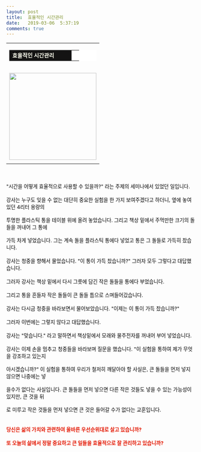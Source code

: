 ```yaml
---
layout: post
title:  효율적인 시간관리
date:   2019-03-06  5:37:19
comments: true
---
```





<div><table width="100%"><tbody><tr><td align="middle"><div><table width="99%" bgcolor="#ffffff" cellspacing="1" cellpadding="2"><tbody><tr><td width="150" bgcolor="#141313" style-="border-bottom:#141313 1px solid; border-left:#141313 1px solid; border-top:#141313 1px solid; &#13;&#10;border-right:#141313 1px solid"><span style="color: rgb(0, 0, 0); font-family: 맑은 고딕, dotum, verdana; font-size: 11pt;"><strong><span syle="font-size:11pt"><font color="#fffff0">효율적인 시간관리</font></span></strong></span></td><td style="border-width: 0px 0px 1px; border-style: solid; border-color: rgb(255, 255, 255) rgb(255, 255, 255) rgb(20, 19, 19);"><span style="font-size: 11pt;"><font color="#000000">&nbsp;</font></span></td></tr></tbody></table><span style="font-size: 10pt;">﻿</span><br><div class="imageblock center" style="text-align: center; clear: both;"><span data-url="https://t1.daumcdn.net/cfile/tistory/122AA50D4C04D89701?download" data-lightbox="lightbox"><img width="232" height="260" style="height: auto; cursor: pointer; max-width: 100%;" alt="" src="https://t1.daumcdn.net/cfile/tistory/122AA50D4C04D89701" filename="시간.gif" filemime="image/jpeg"></span></div></div></td></tr><tr><td align="middle">

 

 </td></tr></tbody></table></div><p><br><br><font color="#000000"><span style="font-size: 10pt;">"시간을 어떻게 효율적으로 사용할 수 있을까?" 라는 주제의 세미나에서 있었던 일입니다.</span><br><br><span style="font-size: 10pt;">강사는 누구도 잊을 수 없는 대단히 중요한 실험을 한 가지 보여주겠다고 하더니, 옆에 놓여있던 4리터 용량의 <br><br>투명한 </span><span style="font-size: 10pt;">플라스틱 통을 테이블 위에 올려 놓았습니다. 그리고 책상 밑에서 주먹만한 크기의 돌들을 꺼내어 그 통에 <br><br>가득 차게 </span><span style="font-size: 10pt;">넣었습니다. 그는 계속 돌을 플라스틱 통에다 넣었고 통은 그 돌들로 가득히 찼습니다.</span><br><br><span style="font-size: 10pt;">강사는 청중을 향해서 물었습니다. "이 통이 가득 찼습니까?" 그러자 모두 그렇다고 대답했습니다.</span><br><br><span style="font-size: 10pt;">그러자 강사는 책상 밑에서 다시 그릇에 담긴 작은 돌들을 통에다 부었습니다.</span><br><br><span style="font-size: 10pt;">그리고 통을 흔들자 작은 돌들이 큰 돌들 틈으로 스며들어갔습니다.</span><br><br><span style="font-size: 10pt;">강사는 다시금 청중을 바라보면서 물어보았습니다. "이제는 이 통이 가득 찼습니까?"</span><br><br><span style="font-size: 10pt;">그러자 이번에는 그렇지 않다고 대답했습니다. </span><br><br><span style="font-size: 10pt;">강사는 "맞습니다." 라고 말하면서 책상밑에서 모래와 물주전자를 꺼내어 부어 넣었습니다.</span><br><br><span style="font-size: 10pt;">강사는 이제 손을 멈추고 청중들을 바라보며 질문을 했습니다. "이 실험을 통하여 제가 무엇을 강조하고 있는지 <br><br>아시</span><span style="font-size: 10pt;">겠습니까?" 이 실험을 통하여 우리가 철저히 깨달아야 할 사실은, 큰 돌들을 먼저 넣지 않으면 나중에는 넣<br><br>을수가 없</span><span style="font-size: 10pt;">다는 사실입니다. 큰 돌들을 먼저 넣으면 다른 작은 것들도 넣을 수 있는 가능성이 있지만, 큰 것을 뒤<br><br>로 미루고 작은 </span><span style="font-size: 10pt;">것들을 먼저 넣으면 큰 것은 들어갈 수가 없다는 교훈입니다.</span></font><br><br><br><strong><font color="#e31600"><span style="font-size: 10pt;">당신은 삶의 가치와 관련하여 올바른 우선순위대로 살고 있습니까?</span><br><br><span style="font-size: 10pt;">또 오늘의 삶에서 정말 중요하고 큰 일들을 효율적으로 잘 관리하고 있습니까?</span></font></strong><br></p>